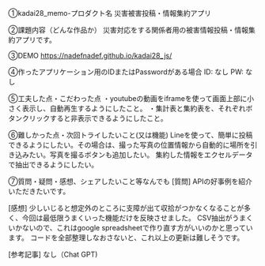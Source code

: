 ①kadai28_memo-プロダクト名 災害被害投稿・情報集約アプリ

②課題内容（どんな作品か） 
災害対応をする関係者用の被害情報投稿・情報集約アプリです。 

③DEMO
https://nadefnadef.github.io/kadai28_js/

④作ったアプリケーション用のIDまたはPasswordがある場合 
ID: なし PW: なし

⑤工夫した点・こだわった点 
・youtubeの動画をiframeを使って画面上部に小さく表示し、自動再生するようにしたこと。
・集計表と集約表を、それぞれボタンクリックすると非表示できるようにしたこと。

⑥難しかった点・次回トライしたいこと(又は機能) 
Lineを使って、簡単に投稿できるようにしたい。その場合は、撮った写真の位置情報から自動的に場所を引き込みたい。写真を撮るボタンも追加したい。
集約した情報をエクセルデータで抽出できるようにしたい。

⑦質問・疑問・感想、シェアしたいこと等なんでも 
[質問] APIの好事例を紹介いただきたいです。

[感想] 
少しいじると想定外のところに支障が出て収拾がつかなくなることが多く、今回は最低限うまくいった機能だけを反映させました。
CSV抽出がうまくいかないので、これはgoogle spreadsheetで作り直す方がいいのかと思っています。
コードを全部整理しなおさないと、これ以上の更新は難しそうです。

[参考記事] 
なし（Chat GPT)